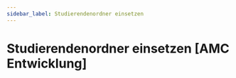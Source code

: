 ```yaml
---
sidebar_label: Studierendenordner einsetzen 
---
```

# Studierendenordner einsetzen [AMC Entwicklung]